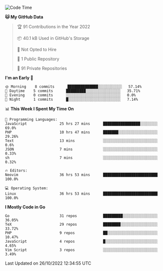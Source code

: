 
<!--START_SECTION:waka-->
![Code Time](http://img.shields.io/badge/Code%20Time-2%2C751%20hrs%2023%20mins-blue)

**🐱 My GitHub Data** 

> 🏆 91 Contributions in the Year 2022
 > 
> 📦 40.1 kB Used in GitHub's Storage 
 > 
> 🚫 Not Opted to Hire
 > 
> 📜 1 Public Repository 
 > 
> 🔑 91 Private Repositories  
 > 
**I'm an Early 🐤** 

```text
🌞 Morning    8 commits      ██████████████░░░░░░░░░░░   57.14% 
🌆 Daytime    5 commits      █████████░░░░░░░░░░░░░░░░   35.71% 
🌃 Evening    0 commits      ░░░░░░░░░░░░░░░░░░░░░░░░░   0.0% 
🌙 Night      1 commits      █░░░░░░░░░░░░░░░░░░░░░░░░   7.14%

```


📊 **This Week I Spent My Time On** 

```text
💬 Programming Languages: 
JavaScript               25 hrs 27 mins      █████████████████░░░░░░░░   69.0% 
PHP                      10 hrs 47 mins      ███████░░░░░░░░░░░░░░░░░░   29.26% 
Text                     13 mins             ░░░░░░░░░░░░░░░░░░░░░░░░░   0.6% 
JSON                     7 mins              ░░░░░░░░░░░░░░░░░░░░░░░░░   0.33% 
sh                       7 mins              ░░░░░░░░░░░░░░░░░░░░░░░░░   0.32%

🔥 Editors: 
Neovim                   36 hrs 53 mins      █████████████████████████   100.0%

💻 Operating System: 
Linux                    36 hrs 53 mins      █████████████████████████   100.0%

```

**I Mostly Code in Go** 

```text
Go                       31 repos            █████████░░░░░░░░░░░░░░░░   36.05% 
TeX                      29 repos            ████████░░░░░░░░░░░░░░░░░   33.72% 
PHP                      9 repos             ██░░░░░░░░░░░░░░░░░░░░░░░   10.47% 
JavaScript               4 repos             █░░░░░░░░░░░░░░░░░░░░░░░░   4.65% 
Vim Script               3 repos             ░░░░░░░░░░░░░░░░░░░░░░░░░   3.49%

```



 Last Updated on 26/10/2022 12:34:55 UTC
<!--END_SECTION:waka-->
